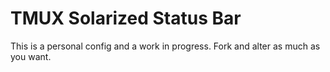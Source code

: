# TMUX Solarized Status Bar
This is a personal config and a work in progress.  Fork and alter as much as you want.

